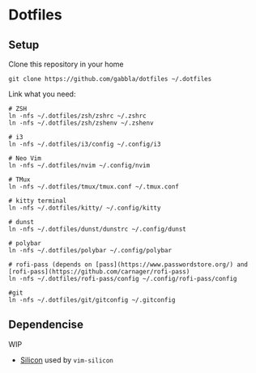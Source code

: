 # Dotfiles

## Setup

Clone this repository in your home

```shell
git clone https://github.com/gabbla/dotfiles ~/.dotfiles
```

Link what you need:

```shell
# ZSH
ln -nfs ~/.dotfiles/zsh/zshrc ~/.zshrc
ln -nfs ~/.dotfiles/zsh/zshenv ~/.zshenv

# i3
ln -nfs ~/.dotfiles/i3/config ~/.config/i3

# Neo Vim
ln -nfs ~/.dotfiles/nvim ~/.config/nvim

# TMux
ln -nfs ~/.dotfiles/tmux/tmux.conf ~/.tmux.conf

# kitty terminal
ln -nfs ~/.dotfiles/kitty/ ~/.config/kitty

# dunst
ln -nfs ~/.dotfiles/dunst/dunstrc ~/.config/dunst

# polybar
ln -nfs ~/.dotfiles/polybar ~/.config/polybar

# rofi-pass (depends on [pass](https://www.passwordstore.org/) and
[rofi-pass](https://github.com/carnager/rofi-pass)
ln -nfs ~/.dotfiles/rofi-pass/config ~/.config/rofi-pass/config

#git
ln -nfs ~/.dotfiles/git/gitconfig ~/.gitconfig
```

## Dependencise

WIP

- [Silicon](https://github.com/Aloxaf/silicon) used by `vim-silicon`
